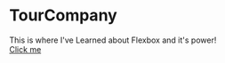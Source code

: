 # TourCompany
This is where I've Learned about Flexbox and it's power!
<br><a href="https://tourcompanyflexbox.netlify.app/" target="_blank">Click me</a>

